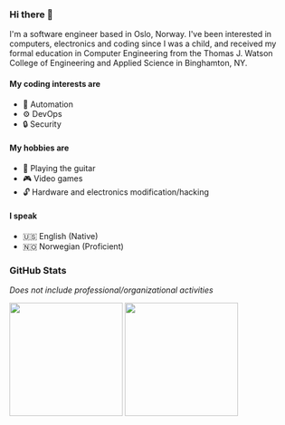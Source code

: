 <!-- markdownlint-disable MD013 MD036 MD041 MD045 -->
### Hi there 👋

I'm a software engineer based in Oslo, Norway. I've been interested in
computers, electronics and coding since I was a child, and received my formal
education in Computer Engineering from the Thomas J. Watson College of
Engineering and Applied Science in Binghamton, NY.

#### My coding interests are

- 🤖 Automation
- ⚙️ DevOps
- 🔒 Security

#### My hobbies are

- 🎸 Playing the guitar
- 🎮 Video games
- 🔓 Hardware and electronics modification/hacking

#### I speak

- 🇺🇸 English (Native)
- 🇳🇴 Norwegian (Proficient)

### GitHub Stats

_Does not include professional/organizational activities_

<picture>
  <source
    media="(prefers-color-scheme: dark)"
    srcset="https://github-readme-stats-orcin-delta-16.vercel.app/api?username=ianrobrien&show_icons=true&hide_rank=true&hide=stars&include_all_commits=true&disable_animations=true&theme=onedark"
  />
  <img height=200 align="center" src= "https://github-readme-stats-orcin-delta-16.vercel.app/api?username=ianrobrien&show_icons=true&hide_rank=true&hide=stars&include_all_commits=true&disable_animations=true"/>
</picture>
<picture>
  <source
    media="(prefers-color-scheme: dark)"
    srcset="https://github-readme-stats-orcin-delta-16.vercel.app/api/top-langs?username=ianrobrien&theme=onedark&layout=compact&langs_count=8&card_width=365&disable_animations=true"
  />
  <img height=200 align="center" src="https://github-readme-stats-orcin-delta-16.vercel.app/api/top-langs?username=ianrobrien&layout=compact&langs_count=8&card_width=365&disable_animations=true" />
</picture>
